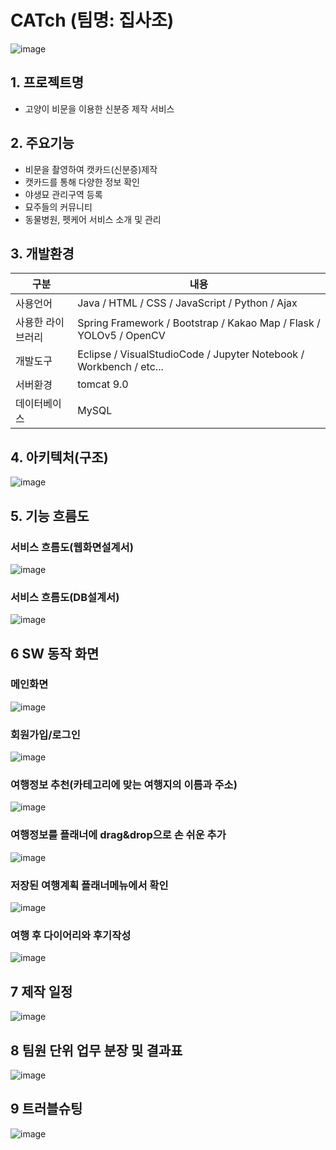 # CATch (팀명: 집사조)
![image](https://user-images.githubusercontent.com/97463172/170165560-205e130b-17ee-43cc-990e-64391c09859a.png)

## 1. 프로젝트명
* 고양이 비문을 이용한 신분증 제작 서비스

## 2. 주요기능
* 비문을 촬영하여 캣카드(신분증)제작
* 캣카드를 통해 다양한 정보 확인
* 야생묘 관리구역 등록
* 묘주들의 커뮤니티
* 동물병원, 펫케어 서비스 소개 및 관리

## 3. 개발환경
|구분|내용|
|------|---|
|사용언어|Java / HTML / CSS / JavaScript / Python / Ajax|
|사용한 라이브러리| Spring Framework / Bootstrap / Kakao Map / Flask / YOLOv5 / OpenCV|
|개발도구|Eclipse  /  VisualStudioCode  /  Jupyter Notebook  /  Workbench  /  etc...|
|서버환경|tomcat 9.0|
|데이터베이스|MySQL|

## 4. 아키텍처(구조)
![image](https://user-images.githubusercontent.com/97463172/170419129-f7f93b31-efd0-4682-a285-48305ae14584.png)


## 5. 기능 흐름도
### 서비스 흐름도(웹화면설계서)
![image](https://user-images.githubusercontent.com/102156535/170403691-b4efc219-2398-4c75-8e2e-6665ea31d55d.png)

### 서비스 흐름도(DB설계서)
![image](https://user-images.githubusercontent.com/102156535/170400709-1a0769ca-091b-46b1-b4f4-93e2def30678.png)


## 6 SW 동작 화면
### 메인화면
![image](https://user-images.githubusercontent.com/97463172/170187449-3c6e1836-a490-4ce7-a819-8bbfbe7ed6ef.png)

### 회원가입/로그인
![image](https://user-images.githubusercontent.com/97463172/170166547-d548b32d-40c8-4cb4-a185-4e9c742fa86b.png)

### 여행정보 추천(카테고리에 맞는 여행지의 이름과 주소)
![image](https://user-images.githubusercontent.com/102156535/170403614-7a5cfa20-e4d4-4ab4-a91d-e0789f9900c4.png)

### 여행정보를 플래너에 drag&drop으로 손 쉬운 추가
![image](https://user-images.githubusercontent.com/97463172/170166738-c1c68356-6d82-461f-a4b1-2297ed358f96.png)

### 저장된 여행계획 플래너메뉴에서 확인
![image](https://user-images.githubusercontent.com/97463172/170166873-31e2cff0-2bfc-4f86-93cd-1079da792a82.png)

### 여행 후 다이어리와 후기작성
![image](https://user-images.githubusercontent.com/97463172/170166956-a72e816f-9ea2-4751-a20f-d46787f35213.png)


## 7 제작 일정
![image](https://user-images.githubusercontent.com/102156535/170403486-28959505-7773-4fd3-aa0f-04d78c9fee42.png)


## 8 팀원 단위 업무 분장 및 결과표
![image](https://user-images.githubusercontent.com/102156535/170400858-c62fcb8f-20e2-4581-af95-650ba2072803.png)


## 9 트러블슈팅
![image](https://user-images.githubusercontent.com/102156535/170400933-b3c82936-a093-4d66-bdb5-4941faaf50c0.png)



